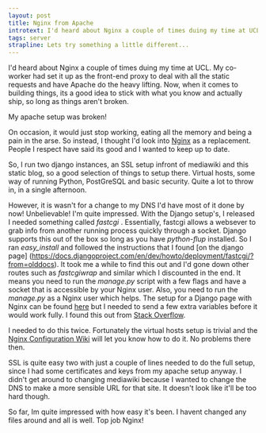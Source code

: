 ```yaml
---
layout: post
title: Nginx from Apache
introtext: I'd heard about Nginx a couple of times duing my time at UCL. My co-worker had set it up as the front-end proxy to deal with all the static requests and have Apache do the heavy lifting. Now, when it comes to building things, its a good idea to stick with what you know and actually ship, so long as things aren't broken.
tags: server
strapline: Lets try something a little different...
---
```


I'd heard about Nginx a couple of times duing my time at UCL. My co-worker had set it up as the front-end proxy to deal with all the static requests and have Apache do the heavy lifting. Now, when it comes to building things, its a good idea to stick with what you know and actually ship, so long as things aren't broken.

My apache setup was broken!

On occasion, it would just stop working, eating all the memory and being a pain in the arse. So instead, I thought I'd look into [Nginx](http://wiki.nginx.org/Main) as a replacement. People I respect have said its good and I wanted to keep up to date. 


So, I run two django instances, an SSL setup infront of mediawiki and this static blog, so a good selection of things to setup there. Virtual hosts, some way of running Python, PostGreSQL and basic security. Quite a lot to throw in, in a single afternoon.

However, it is wasn't for a change to my DNS I'd have most of it done by now! Unbelievable! I'm quite impressed. With the Django setup's, I released I needed something called *fastcgi* . Essentially, fastcgi allows a websever to grab info from another running process quickly through a socket. Django supports this out of the box so long as you have *python-flup* installed. So I ran *easy_install* and followed the instructions that I found [on the django page] (https://docs.djangoproject.com/en/dev/howto/deployment/fastcgi/?from=olddocs). It took me a while to find this out and I'd gone down other routes such as *fastcgiwrap* and similar which I discounted in the end. It means you need to run the *manage.py* script with a few flags and have a socket that is accessible by your Nginx user. Also, you need to run the *manage.py* as a Nginx user which helps. The setup for a Django page with Nginx can be found [here](http://wiki.nginx.org/DjangoFastCGI) but I needed to send a few extra variables before it would work fully. I found this out from [Stack Overflow](http://stackoverflow.com/questions/2104723/django-nginx-url-problem).


I needed to do this twice. Fortunately the virtual hosts setup is trivial and the [Nginx Configuration Wiki](http://wiki.nginx.org/Configuration) will let you know how to do it. No problems there then.

SSL is quite easy two with just a couple of lines needed to do the full setup, since I had some certificates and keys from my apache setup anyway. I didn't get around to changing mediawiki because I wanted to change the DNS to make a more sensible URL for that site. It doesn't look like it'll be too hard though.

So far, Im quite impressed with how easy it's been. I havent changed any files around and all is well. Top job Nginx!
